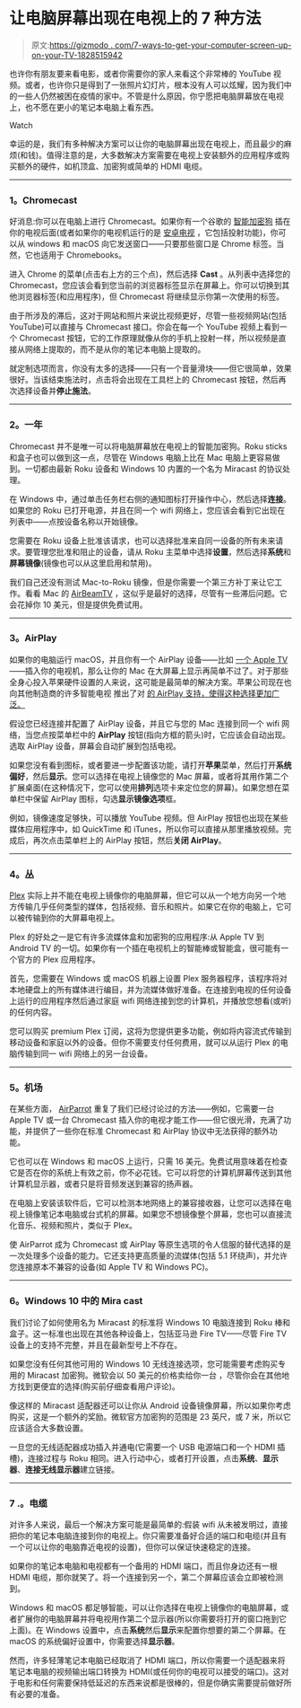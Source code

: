 # 让电脑屏幕出现在电视上的 7 种方法

> 原文:[https://gizmodo . com/7-ways-to-get-your-computer-screen-up-on-your-TV-1828515942](https://gizmodo.com/7-ways-to-get-your-computer-screen-up-on-your-tv-1828515942)

也许你有朋友要来看电影，或者你需要你的家人来看这个非常棒的 YouTube 视频。或者，也许你只是得到了一张照片幻灯片，根本没有人可以炫耀，因为我们中的一些人仍然被困在疫情的家中。不管是什么原因，你宁愿把电脑屏幕放在电视上，也不愿在更小的笔记本电脑上看东西。

Watch

幸运的是，我们有多种解决方案可以让你的电脑屏幕出现在电视上，而且最少的麻烦(和钱)。值得注意的是，大多数解决方案需要在电视上安装额外的应用程序或购买额外的硬件，如机顶盒、加密狗或简单的 HDMI 电缆。

* * *

### **1。Chromecast**

好消息:你可以在电脑上进行 Chromecast。如果你有一个谷歌的 [智能加密狗](https://gizmodo.com/the-chromecast-ultra-is-impressively-terrific-at-a-rock-1788752069) 插在你的电视后面(或者如果你的电视机运行的是 [安卓电视](https://gizmodo.com/android-tv-vs-apple-tv-the-best-platform-for-your-tv-r-1840469491) ，它包括投射功能)，你可以从 windows 和 macOS 向它发送窗口——只要那些窗口是 Chrome 标签。当然，它也适用于 Chromebooks。

进入 Chrome 的菜单(点击右上方的三个点)，然后选择 **Cast** 。从列表中选择您的 Chromecast，您应该会看到您当前的浏览器标签显示在屏幕上。你可以切换到其他浏览器标签(和应用程序)，但 Chromecast 将继续显示你第一次使用的标签。

由于所涉及的滞后，这对于网站和照片来说比视频更好，尽管一些视频网站(包括 YouTube)可以直接与 Chromecast 接口。你会在每一个 YouTube 视频上看到一个 Chromecast 按钮，它的工作原理就像从你的手机上投射一样，所以视频是直接从网络上提取的，而不是从你的笔记本电脑上提取的。

就定制选项而言，你没有太多的选择——只有一个音量滑块——但它很简单，效果很好。当该结束施法时，点击将会出现在工具栏上的 Chromecast 按钮，然后再次选择设备并**停止施法**。

* * *

### **2。一年**

Chromecast 并不是唯一可以将电脑屏幕放在电视上的智能加密狗。Roku sticks 和盒子也可以做到这一点，尽管在 Windows 电脑上比在 Mac 电脑上更容易做到。一切都由最新 Roku 设备和 Windows 10 内置的一个名为 Miracast 的协议处理。

在 Windows 中，通过单击任务栏右侧的通知图标打开操作中心，然后选择**连接**。如果您的 Roku 已打开电源，并且在同一个 wifi 网络上，您应该会看到它出现在列表中——点按设备名称以开始镜像。

您需要在 Roku 设备上批准该请求，也可以选择批准来自同一设备的所有未来请求。要管理您批准和阻止的设备，请从 Roku 主菜单中选择**设置**，然后选择**系统**和**屏幕镜像**(镜像也可以从这里启用和禁用)。

我们自己还没有测试 Mac-to-Roku 镜像，但是你需要一个第三方补丁来让它工作。看看 Mac 的 [AirBeamTV](https://www.airbeam.tv/) ，这似乎是最好的选择，尽管有一些滞后问题。它会花掉你 10 美元，但是提供免费试用。

* * *

### **3。AirPlay**

如果你的电脑运行 macOS，并且你有一个 AirPlay 设备——比如 [一个 Apple TV](https://gizmodo.com/apple-tv-4k-is-a-damn-good-set-top-box-1818715662)——插入你的电视机，那么让你的 Mac 在大屏幕上显示再简单不过了。对于那些全身心投入苹果硬件设置的人来说，这可能是最简单的解决方案。苹果公司现在也向其他制造商的许多智能电视 推出了对 [的 AirPlay 支持，使得这种选择更加广泛。](https://gizmodo.com/how-to-watch-apple-tv-if-you-havent-got-an-apple-tv-1840483641)

假设您已经连接并配置了 AirPlay 设备，并且它与您的 Mac 连接到同一个 wifi 网络，当您点按菜单栏中的 **AirPlay** 按钮(指向方框的箭头)时，它应该会自动出现。选取 AirPlay 设备，屏幕会自动扩展到包括电视。

如果您没有看到图标，或者要进一步配置该功能，请打开**苹果**菜单，然后打开**系统偏好**，然后**显示**。您可以选择在电视上镜像您的 Mac 屏幕，或者将其用作第二个扩展桌面(在这种情况下，您可以使用**排列**选项卡来定位您的屏幕)。如果您想在菜单栏中保留 AirPlay 图标，勾选**显示镜像选项**框。

例如，镜像速度足够快，可以播放 YouTube 视频。但 AirPlay 按钮也出现在某些媒体应用程序中，如 QuickTime 和 iTunes，所以你可以直接从那里播放视频。完成后，再次点击菜单栏上的 AirPlay 按钮，然后**关闭 AirPlay**。

* * *

### **4。丛**

[Plex](https://www.plex.tv/) 实际上并不能在电视上镜像你的电脑屏幕，但它可以从一个地方向另一个地方传输几乎任何类型的媒体，包括视频、音乐和照片。如果它在你的电脑上，它可以被传输到你的大屏幕电视上。

Plex 的好处之一是它有许多流媒体盒和加密狗的应用程序:从 Apple TV 到 Android TV 的一切。如果你有一个插在电视机上的智能棒或智能盒，很可能有一个官方的 Plex 应用程序。

首先，您需要在 Windows 或 macOS 机器上设置 Plex 服务器程序，该程序将对本地硬盘上的所有媒体进行编目，并为流媒体做好准备。在连接到电视的任何设备上运行的应用程序然后通过家庭 wifi 网络连接到您的计算机，并播放您想看(或听)的任何内容。

您可以购买 premium Plex 订阅，这将为您提供更多功能，例如将内容流式传输到移动设备和家庭以外的设备。但你不需要支付任何费用，就可以从运行 Plex 的电脑传输到同一 wifi 网络上的另一台设备。

* * *

### **5。机场**

在某些方面， [AirParrot](https://www.airsquirrels.com/airparrot/) 重复了我们已经讨论过的方法——例如，它需要一台 Apple TV 或一台 Chromecast 插入你的电视才能工作——但它很光滑，充满了功能，并提供了一些你在标准 Chromecast 和 AirPlay 协议中无法获得的额外功能。

它也可以在 Windows 和 macOS 上运行，只需 16 美元。免费试用意味着在检查它是否在你的系统上有效之前，你不必花钱。它可以将您的计算机屏幕传送到其他计算机显示器，或者只是将音频发送到兼容的扬声器。

在电脑上安装该软件后，它可以检测本地网络上的兼容接收器，让您可以选择在电视上镜像笔记本电脑或台式机的屏幕。如果您不想镜像整个屏幕，您也可以直接流化音乐、视频和照片，类似于 Plex。

使 AirParrot 成为 Chromecast 或 AirPlay 等原生选项的令人信服的替代选择的是一次处理多个设备的能力。它还支持更高质量的流媒体(包括 5.1 环绕声)，并允许您连接原本不兼容的设备(如 Apple TV 和 Windows PC)。

* * *

### **6。Windows 10 中的 Mira cast**

我们讨论了如何使用名为 Miracast 的标准将 Windows 10 电脑连接到 Roku 棒和盒子。这一标准也出现在其他各种设备上，包括亚马逊 Fire TV——尽管 Fire TV 设备上的支持不完整，并且在最新型号上不存在。

如果您没有任何其他可用的 Windows 10 无线连接选项，您可能需要考虑购买专用的 Miracast 加密狗。微软会以 50 美元的价格卖给你一台 ，尽管你会在其他地方找到更便宜的选择(购买前仔细查看用户评论)。

像这样的 Miracast 适配器还可以让你从 Android 设备镜像屏幕，所以如果你考虑购买，这是一个额外的奖励。微软官方加密狗的范围是 23 英尺，或 7 米，所以它应该适合大多数设置。

一旦您的无线适配器成功插入并通电(它需要一个 USB 电源端口和一个 HDMI 插槽)，连接过程与 Roku 相同。进入行动中心，或者打开设置，点击**系统**、**显示器**、**连接无线显示器**建立链接。

* * *

### 7 .**。电缆**

对许多人来说，最后一个解决方案可能是最简单的:假装 wifi 从未被发明过，直接把你的笔记本电脑连接到你的电视上。你只需要准备好合适的端口和电缆(并且有一个可以让你的电脑靠近电视的设置)，但你可以保证快速稳定的连接。

如果你的笔记本电脑和电视都有一个备用的 HDMI 端口，而且你身边还有一根 HDMI 电缆，那你就笑了。将一个连接到另一个，第二个屏幕应该会立即被检测到。

Windows 和 macOS 都足够智能，可以让你选择在电视上镜像你的电脑屏幕，或者扩展你的电脑屏幕并将电视用作第二个显示器(所以你需要将打开的窗口拖到它上面)。在 Windows 设置中，点击**系统**然后**显示**来配置你想要的第二个屏幕。在 macOS 的系统偏好设置中，你需要选择**显示器**。

然而，许多轻薄笔记本电脑已经取消了 HDMI 端口，所以你需要一个适配器来将笔记本电脑的视频输出端口转换为 HDMI(或任何你的电视可以接受的端口)。这对于电影和任何需要保持低延迟的东西来说都是很棒的，但是你确实需要提前做好所有必要的准备。